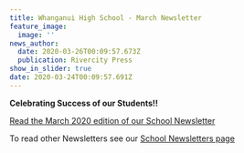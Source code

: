 ```yaml
---
title: Whanganui High School - March Newsletter
feature_image:
  image: ''
news_author:
  date: 2020-03-26T00:09:57.673Z
  publication: Rivercity Press
show_in_slider: true
date: 2020-03-24T00:09:57.691Z
---
```

**Celebrating Success of our Students!!**   

[Read the March 2020 edition of our School Newsletter](https://res.cloudinary.com/whanganuihigh/image/upload/v1585008577/newsletters/MARCH_2020_rivercity_press_THIS_ONE.reduced_size.pdf)

To read other Newsletters see our [School Newsletters page](https://www.whanganuihigh.school.nz/news-and-events/school-newsletters/)